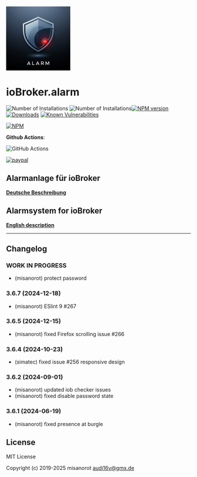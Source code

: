 ![Logo](admin/alarm.png)
# ioBroker.alarm

![Number of Installations](http://iobroker.live/badges/alarm-installed.svg) ![Number of Installations](http://iobroker.live/badges/alarm-stable.svg)[![NPM version](http://img.shields.io/npm/v/iobroker.alarm.svg)](https://www.npmjs.com/package/iobroker.alarm)
[![Downloads](https://img.shields.io/npm/dm/iobroker.alarm.svg)](https://www.npmjs.com/package/iobroker.alarm)
[![Known Vulnerabilities](https://snyk.io/test/github/misanorot/ioBroker.alarm/badge.svg)](https://snyk.io/test/github/misanorot/ioBroker.alarm)

[![NPM](https://nodei.co/npm/iobroker.alarm.png?downloads=true)](https://nodei.co/npm/iobroker.alarm/)

**Github Actions**:

![GitHub Actions](https://github.com/misanorot/ioBroker.alarm/workflows/Test%20and%20Release/badge.svg)


[![paypal](https://www.paypalobjects.com/en_US/DK/i/btn/btn_donateCC_LG.gif)](https://www.paypal.com/cgi-bin/webscr?cmd=_s-xclick&hosted_button_id=ZYHW84XXF5REJ&source=url)

## Alarmanlage für ioBroker

**[Deutsche Beschreibung](docs/de/alarm.md)**

## Alarmsystem for ioBroker

**[English description](docs/en/alarm_en.md)**

******************************************************************************************
## Changelog

<!--
    Placeholder for the next version (at the beginning of the line):
### **WORK IN PROGRESS**
-->

### **WORK IN PROGRESS**
* (misanorot) protect password

### 3.6.7 (2024-12-18)
* (misanorot) ESlint 9  #267

### 3.6.5 (2024-12-15)
* (misanorot) fixed Firefox scrolling issue #266

### 3.6.4 (2024-10-23)
* (simatec) fixed issue #256 responsive design

### 3.6.2 (2024-09-01)
* (misanorot) updated iob checker issues
* (misanorot) fixed disable password state

### 3.6.1 (2024-06-19)
* (misanorot) fixed presence at burgle

## License
MIT License

Copyright (c) 2019-2025 misanorot <audi16v@gmx.de>
